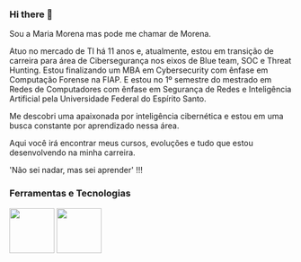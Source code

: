 ### Hi there 👋

Sou a Maria Morena mas pode me chamar de Morena. 

Atuo no mercado de TI há 11 anos e, atualmente, estou em transição de carreira para área de Cibersegurança nos eixos de Blue team, SOC e Threat Hunting. Estou finalizando um MBA em Cybersecurity com ênfase em Computação Forense na FIAP. E estou no 1º semestre do mestrado em Redes de Computadores com ênfase em Segurança de Redes e Inteligência Artificial pela Universidade Federal do Espírito Santo.

Me descobri uma apaixonada por inteligência cibernética e estou em uma busca constante por aprendizado nessa área. 

Aqui você irá encontrar meus cursos, evoluções e tudo que estou desenvolvendo na minha carreira.

'Não sei nadar, mas sei aprender' !!!

### Ferramentas e Tecnologias

<img src="https://cdn.jsdelivr.net/gh/devicons/devicon/icons/azure/azure-original-wordmark.svg" height="80" width="80"/> <img src="https://cdn.jsdelivr.net/gh/devicons/devicon/icons/linux/linux-original.svg" height="80" width="80"/>
          
          
          
          

